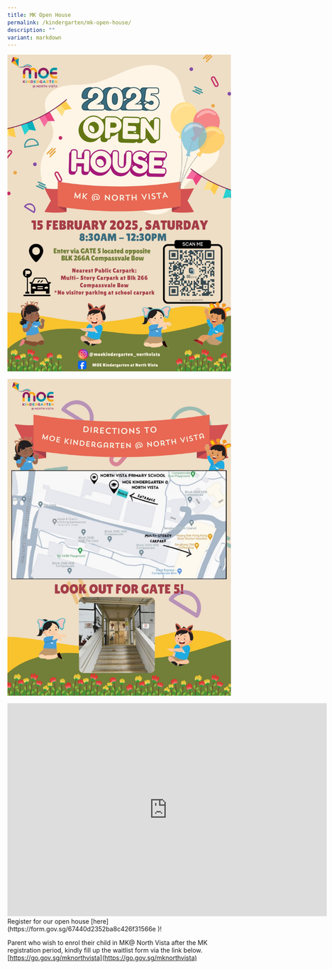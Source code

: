 ```yaml
---
title: MK Open House
permalink: /kindergarten/mk-open-house/
description: ""
variant: markdown
---
```

![](/images/MK/MKOPH/2025MKOP1.jpg)

![](/images/MK/MKOPH/2025MKOP2.jpg)

<iframe allowfullscreen="true" height="480&quot;" width="720" frameborder="0" src="https://docs.google.com/presentation/d/e/2PACX-1vQDoSUAp1hYUHPCeZQmz3-UqZNYRpD6OzgAobNOQzRAQGcdrBjPVcyuL1Sfy-wOkcFo9DHZUFCbOG87/embed?start=false&amp;loop=false&amp;delayms=3000"></iframe>
Register for our open house [here](https://form.gov.sg/67440d2352ba8c426f31566e )!

Parent who wish to enrol their child in MK@ North Vista after the MK registration period, kindly fill up the waitlist form via the link below.
[https://go.gov.sg/mknorthvista](https://go.gov.sg/mknorthvista)
